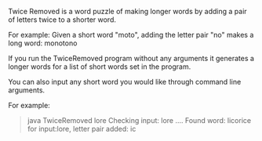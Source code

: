 Twice Removed is a word puzzle of making longer words by adding a pair of letters
twice to a shorter word.

For example: Given a short word "moto", adding the letter pair "no" makes a long word:
monotono

If you run the TwiceRemoved program without any arguments it generates a longer words for
a list of short words set in the program.

You can also input any short word you would like through command line arguments.

For example:
> java TwiceRemoved lore 
> Checking input: lore ....
Found word: licorice for input:lore, letter pair added: ic 
